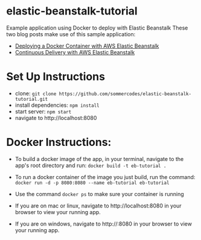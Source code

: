 # elastic-beanstalk-tutorial
Example application using Docker to deploy with Elastic Beanstalk
These two blog posts make use of this sample application:
  * [Deploying a Docker Container with AWS Elastic Beanstalk](https://medium.com/@sommershurbaji/deploying-a-docker-container-to-aws-with-elastic-beanstalk-28adfd6e7e95)
  * [Continuous Delivery with AWS Elastic Beanstalk](https://medium.com/@sommershurbaji/continuous-delivery-with-aws-elastic-beanstalk-and-travis-ci-2dd54754965f)

# Set Up Instructions

* clone:
`git clone https://github.com/sommercodes/elastic-beanstalk-tutorial.git`
* install dependencies: `npm install`
* start server: `npm start`
* navigate to http://localhost:8080

# Docker Instructions:
* To build a docker image of the app, in your terminal, navigate to the app's root directory and run: `docker build -t eb-tutorial .`
* To run a docker container of the image you just build, run the command: `docker run -d -p 8080:8080 --name eb-tutorial eb-tutorial`
* Use the command `docker ps` to make sure your container is running

* If you are on mac or linux, navigate to http://localhost:8080 in your browser to view your running app.
* If you are on windows, navigate to http://<port docker runs on>:8080 in your browser to view your running app.


